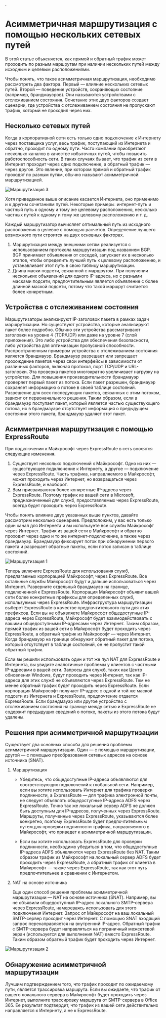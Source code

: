 .<properties
   pageTitle="Асимметричная маршрутизация | Microsoft Azure"
   description="В этой статье рассматриваются проблемы, которые могут возникнуть у клиента при асимметричной маршрутизации в сети, когда есть несколько подключений к целевому расположению."
   documentationCenter="na"
   services="expressroute"
   authors="osamazia"
   manager="carmonm"
   editor=""/>
<tags
   ms.service="expressroute"
   ms.devlang="na"
   ms.topic="get-started-article" 
   ms.tgt_pltfrm="na"
   ms.workload="infrastructure-services"
   ms.date="08/23/2016"
   ms.author="osamazia"/>

# Асимметричная маршрутизация с помощью нескольких сетевых путей

В этой статье объясняется, как прямой и обратный трафик может проходить по разным маршрутам при наличии нескольких путей между исходным и целевым расположениями.

Чтобы понять, что такое асимметричная маршрутизация, необходимо рассмотреть два фактора. Первый — влияние нескольких сетевых путей. Второй — поведение устройств, сохраняющих состояние (например, брандмауэров). Они называются устройствами с отслеживанием состояния. Сочетание этих двух факторов создает сценарии, где устройства с отслеживанием состояния не пропускают трафик, который не проходил через них.

## Несколько сетевых путей

Когда в корпоративной сети есть только одно подключение к Интернету через поставщика услуг, весь трафик, поступающий из Интернета и обратно, проходит по одному пути. Часто компании приобретают несколько каналов в качестве избыточных путей, чтобы повысить работоспособность сети. В таких случаях бывает, что трафик из сети в Интернет проходит через одно подключение, а обратный трафик — через другое. Это явление, при котором прямой и обратный трафик проходят по разным путям, обычно называют асимметричной маршрутизацией.

![Маршрутизация 3](./media/expressroute-asymmetric-routing/AsymmetricRouting3.png)

Хотя приведенное выше описание касается Интернета, оно применимо и к другим сочетаниям путей. Некоторые примеры: интернет-путь и частный путь к одному и тому же целевому расположению, несколько частных путей к одному и тому же целевому расположению и т. д.

Каждый маршрутизатор вычисляет оптимальный путь из исходного расположения в целевое с помощью расчетов. Определение лучшего возможного пути строится на двух основных факторах.

1.	Маршрутизация между внешними сетям реализуется с использованием протокола маршрутизации под названием BGP. BGP принимает объявления от соседей, запускает их в несколько этапов, чтобы определить лучший путь к целевому расположению, и устанавливает этот путь в свою таблицу маршрутизации.
2.	Длина маски подсети, связанной с маршрутом. При получении нескольких объявлений для одного IP-адреса, но с разными масками подсети, предпочтительным является объявление с более длинной маской подсети, потому что такой маршрут считается более конкретным.

## Устройства с отслеживанием состояния

Маршрутизаторы анализируют IP-заголовок пакета в рамках задач маршрутизации. Но существуют устройства, которые анализируют пакет более подробно. Обычно эти устройства рассматривают заголовки на уровне 4 (TCP/UDP) или даже на уровне 7 (слой приложения). Это либо устройства для обеспечения безопасности, либо устройства для оптимизации пропускной способности. Распространенным примером устройства с отслеживанием состояния является брандмауэр. Брандмауэр разрешает или запрещает прохождение пакетов через свои интерфейсы в зависимости от различных факторов, включая протокол, порт TCP/UDP и URL-заголовки. Эта проверка пакетов многократно увеличивает нагрузку на устройство. Для повышения производительности брандмауэр проверяет первый пакет из потока. Если пакет разрешен, брандмауэр сохраняет информацию о потоке в своей таблице состояний. Разрешение для всех последующих пакетов, связанных с этим потоком, зависит от первоначального решения. Таким образом, если в брандмауэр поступает пакет, который является частью существующего потока, но в брандмауэре отсутствует информация о предыдущем состоянии этого пакета, брандмауэр удаляет этот пакет.

## Асимметричная маршрутизация с помощью ExpressRoute

При подключении к Майкрософт через ExpressRoute в сеть вносятся следующие изменения.

1.	Существует несколько подключений к Майкрософт. Одно из них — существующее подключение к Интернету, а другое — подключение через ExpressRoute. Часть трафика, направляемого в Майкрософт, может проходить через Интернет, но возвращаться через ExpressRoute, и наоборот.
2.	Вам присваиваются более конкретные IP-адреса через ExpressRoute. Поэтому трафик из вашей сети в Microsoft, предназначенный для служб, предоставляемых через ExpressRoute, всегда будет проходить через ExpressRoute.

Чтобы понять влияние двух указанных выше пунктов, давайте рассмотрим несколько сценариев. Предположим, у вас есть только один канал для Интернета и вы используете все службы Майкрософт через Интернет. Трафик из вашей сети в Майкрософт и обратно проходит через одно и то же интернет-подключение, а также через брандмауэр. Брандмауэр фиксирует поток при обнаружении первого пакета и разрешает обратные пакеты, если поток записан в таблице состояний.

![Маршрутизация 1](./media/expressroute-asymmetric-routing/AsymmetricRouting1.png)


Теперь включите ExpressRoute для использования служб, предлагаемых корпорацией Майкрософт, через ExpressRoute. Все остальные службы Майкрософт будут и дальше использоваться через Интернет. Разверните отдельный брандмауэр на границе, подключенной к ExpressRoute. Корпорация Майкрософт объявит вашей сети более конкретные префиксы для определенных служб, используемых через ExpressRoute. Инфраструктура маршрутизации выберет ExpressRoute в качестве предпочтительного пути для этих префиксов. Если вы не объявляете Майкрософт общедоступные IP-адреса через ExpressRoute, Майкрософт будет взаимодействовать с вашими общедоступными IP-адресами через Интернет. Таким образом, прямой трафик из вашей сети в Майкрософт будет проходить через ExpressRoute, а обратный трафик из Майкрософт — через Интернет. Когда брандмауэр на границе обнаружит обратный пакет для потока, который отсутствует в таблице состояний, он не пропустит такой обратный трафик.

Если вы решили использовать один и тот же пул NAT для ExpressRoute и Интернета, вы увидите аналогичные проблемы у клиентов с частными IP-адресами в вашей сети. Запросы для служб, таких как Центр обновления Windows, будут проходить через Интернет, так как IP-адреса для этих служб не объявляются через ExpressRoute. Тем не менее обратный трафик будет проходить через ExpressRoute. Если корпорация Майкрософт получает IP-адрес с одной и той же маской подсети из Интернета и ExpressRoute, предпочтение отдается ExpressRoute. Если брандмауэр или другое устройство с отслеживанием состояния на границе между сетью и ExpressRoute не содержит предыдущих сведений о потоке, пакеты из этого потока будут удалены.

## Решения при асимметричной маршрутизации

Существует два основных способа для решения проблемы асимметричной маршрутизации. Один — с помощью маршрутизации, другой — с помощью преобразования сетевых адресов на основе источника (SNAT).

1. Маршрутизация

    - Убедитесь, что общедоступные IP-адреса объявляются для соответствующих подключений к глобальной сети. Например, если вы хотите использовать Интернет для трафика проверки подлинности, а ExpressRoute — для трафика электронной почты, не следует объявлять общедоступные IP-адреса ADFS через ExpressRoute. Точно так же локальный сервер ADFS не должен быть доступным для IP-адресов, полученных через ExpressRoute. Маршруты, полученные через ExpressRoute, указываются более конкретно, поэтому ExpressRoute будет предпочтительным путем для проверки подлинности трафика, направляемого в Майкрософт, что приведет к асимметричной маршрутизации.

    - Если вы хотите использовать ExpressRoute для проверки подлинности, необходимо убедиться в том, что общедоступные IP-адреса ADFS объявляются через ExpressRoute без NAT. Таким образом трафик из Майкрософт на локальный сервер ADFS будет проходить через ExpressRoute, а обратный трафик от клиента в Майкрософт — также через ExpressRoute, так как этот путь предпочтительнее в сравнении с Интернетом.

2. NAT на основе источника

	Еще один способ решения проблемы асимметричной маршрутизации — NAT на основе источника (SNAT). Например, вы не объявили общедоступный IP-адрес локального SMTP-сервера через ExpressRoute, намереваясь использовать для этого подключения Интернет. Запрос от Майкрософт на ваш локальный SMTP-сервер проходит через Интернет. С помощью SNAT входящий запрос перенаправляется на внутренний IP-адрес. Обратный трафик с SMTP-сервера будет направляться на пограничный межсетевой экран (используется для выполнения NAT) вместо ExpressRoute. Таким образом обратный трафик будет проходить через Интернет.


![Маршрутизация 2](./media/expressroute-asymmetric-routing/AsymmetricRouting2.png)

## Обнаружение асимметричной маршрутизации

Лучшим подтверждением того, что трафик проходит по ожидаемому пути, является трассировка маршрута. Если вы ожидаете, что трафик от вашего локального сервера в Майкрософт будет проходить через Интернет, выполните трассировку маршрута от SMTP-сервера в Office 365. Ее результат подтвердит, что трафик из вашей сети действительно направляется к Интернету, а не к ExpressRoute.

<!---HONumber=AcomDC_0824_2016-->